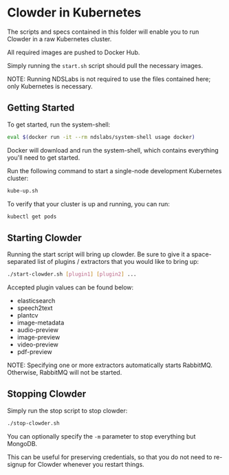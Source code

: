 # Clowder in Kubernetes
The scripts and specs contained in this folder will enable you to run Clowder in a raw Kubernetes cluster.

All required images are pushed to Docker Hub.

Simply running the `start.sh` script should pull the necessary images.

NOTE: Running NDSLabs is not required to use the files contained here; only Kubernetes is necessary.

## Getting Started
To get started, run the system-shell:
```bash
eval $(docker run -it --rm ndslabs/system-shell usage docker)
```
Docker will download and run the system-shell, which contains everything you'll need to get started.

Run the following command to start a single-node development Kubernetes cluster:
```bash
kube-up.sh
```

To verify that your cluster is up and running, you can run:
```bash
kubectl get pods
```

## Starting Clowder
Running the start script will bring up clowder. Be sure to give it a space-separated list of plugins / extractors that you would like to bring up:
```bash
./start-clowder.sh [plugin1] [plugin2] ...
```

Accepted plugin values can be found below:
* elasticsearch
* speech2text
* plantcv
* image-metadata
* audio-preview
* image-preview
* video-preview
* pdf-preview

NOTE: Specifying one or more extractors automatically starts RabbitMQ. Otherwise, RabbitMQ will not be started.

## Stopping Clowder
Simply run the stop script to stop clowder:
```bash
./stop-clowder.sh
```

You can optionally specify the `-m` parameter to stop everything but MongoDB.

This can be useful for preserving credentials, so that you do not need to re-signup for Clowder whenever you restart things.
